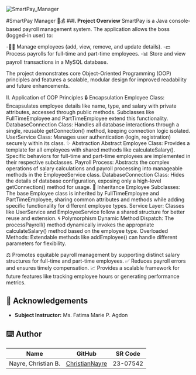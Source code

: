 ![SmartPay_Manager](https://github.com/user-attachments/assets/f115549d-d7b5-4967-b666-8b8f76dfec45)


#SmartPay Manager 🏢💰
##**I. Project Overview**
SmartPay is a Java console-based payroll management system. The application allows the boss (logged-in user) to:

-🧑‍💼 Manage employees (add, view, remove, and update details).
-💵 Process payrolls for full-time and part-time employees.
-📊 Store and view payroll transactions in a MySQL database.


The project demonstrates core Object-Oriented Programming (OOP) principles and features a scalable, modular design for improved readability and future enhancements.

II. Application of OOP Principles
🔒 Encapsulation
Employee Class:
Encapsulates employee details like name, type, and salary with private attributes, accessed through public methods. Subclasses like FullTimeEmployee and PartTimeEmployee extend this functionality.
DatabaseConnection Class:
Handles all database interactions through a single, reusable getConnection() method, keeping connection logic isolated.
UserService Class:
Manages user authentication (login, registration) securely within its class.
✨ Abstraction
Abstract Employee Class:
Provides a template for all employees with shared methods like calculateSalary(). Specific behaviors for full-time and part-time employees are implemented in their respective subclasses.
Payroll Process:
Abstracts the complex operations of salary calculations and payroll processing into manageable methods in the EmployeeService class.
DatabaseConnection Class:
Hides the details of database configuration, exposing only a high-level getConnection() method for usage.
🧬 Inheritance
Employee Subclasses:
The base Employee class is inherited by FullTimeEmployee and PartTimeEmployee, sharing common attributes and methods while adding specific functionality for different employee types.
Service Layer:
Classes like UserService and EmployeeService follow a shared structure for better reuse and extension.
🌀 Polymorphism
Dynamic Method Dispatch:
The processPayroll() method dynamically invokes the appropriate calculateSalary() method based on the employee type.
Overloaded Methods:
Extendable methods like addEmployee() can handle different parameters for flexibility.


⚖️ Promotes equitable payroll management by supporting distinct salary structures for full-time and part-time employees.
✅ Reduces payroll errors and ensures timely compensation.
📈 Provides a scalable framework for future features like tracking employee hours or generating performance metrics.


## 🤍 Acknowledgements

- **Subject Instructor:** Ms. Fatima Marie P. Agdon

## ⌨️ Author

| Name                             | GitHub                                                | SR Code     |
|----------------------------------|-------------------------------------------------------|-------------|
| Nayre, Christian B. | [ChristianNayre](https://github.com/Christian-Nayre) | 23-07542   |
